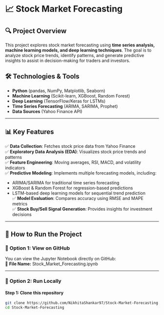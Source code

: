 # 📈 Stock Market Forecasting

## 🔍 Project Overview
This project explores stock market forecasting using **time series analysis, machine learning models, and deep learning techniques**. The goal is to analyze stock price trends, identify patterns, and generate predictive insights to assist in decision-making for traders and investors.

## 🛠️ Technologies & Tools
- **Python** (pandas, NumPy, Matplotlib, Seaborn)
- **Machine Learning** (Scikit-learn, XGBoost, Random Forest)
- **Deep Learning** (TensorFlow/Keras for LSTMs)
- **Time Series Forecasting** (ARIMA, SARIMA, Prophet)
- **Data Sources** (Yahoo Finance API)

---

## 📊 Key Features
✅ **Data Collection**: Fetches stock price data from Yahoo Finance  
✅ **Exploratory Data Analysis (EDA)**: Visualizes stock price trends and patterns  
✅ **Feature Engineering**: Moving averages, RSI, MACD, and volatility indicators  
✅ **Predictive Modeling**: Implements multiple forecasting models, including:
   - ARIMA/SARIMA for traditional time series forecasting
   - XGBoost & Random Forest for regression-based predictions
   - LSTM-based deep learning models for sequential trend prediction  
✅ **Model Evaluation**: Compares accuracy using RMSE and MAPE metrics  
✅ **Stock Buy/Sell Signal Generation**: Provides insights for investment decisions  

---

## 🚀 How to Run the Project

### 🔹 **Option 1: View on GitHub**
You can view the Jupyter Notebook directly on GitHub:  
📌 **File Name:** Stock_Market_Forecasting.ipynb

---

### 🔹 **Option 2: Run Locally**
#### **Step 1: Clone this repository**
```bash
git clone https://github.com/NikhitaShankar97/Stock-Market-Forecasting.git
cd Stock-Market-Forecasting

